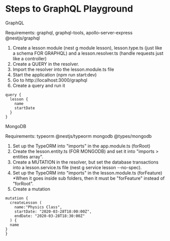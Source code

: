 # Steps to GraphQL Playground

GraphQL

Requirements: graphql, graphql-tools, apollo-server-express @nestjs/graphql

1. Create a lesson module (nest g module lesson), lesson.type.ts (just like a schema FOR GRAPHQL) and a lesson.resolver.ts (handle requests just like a controller)
2. Create a QUERY in the resolver.
3. Import the resolver into the lesson.module.ts file
4. Start the application (npm run start:dev)
5. Go to http://localhost:3000/graphql
6. Create a query and run it

```
query {
  lesson {
    name
    startDate
  }
}
```

MongoDB

Requirements: typeorm @nestjs/typeorm mongodb @types/mongodb

1. Set up the TypeORM into "imports" in the app.module.ts (forRoot)
2. Create the lesson.entity.ts (FOR MONGODB) and set it into "imports > entities array".
3. Create a MUTATION in the resolver, but set the database transactions into a lesson.service.ts file (nest g service lesson --no-spec).
4. Set up the TypeORM into "imports" in the lesson.module.ts (forFeature) \*When it goes inside sub folders, then it must be "forFeature" instead of "forRoot".
5. Create a mutation

```
mutation {
  createLesson (
    name:"Physics Class",
    startDate: "2020-03-28T18:00:00Z",
    endDate: "2020-03-28T18:30:00Z"
  ) {
  name
}
}
```
